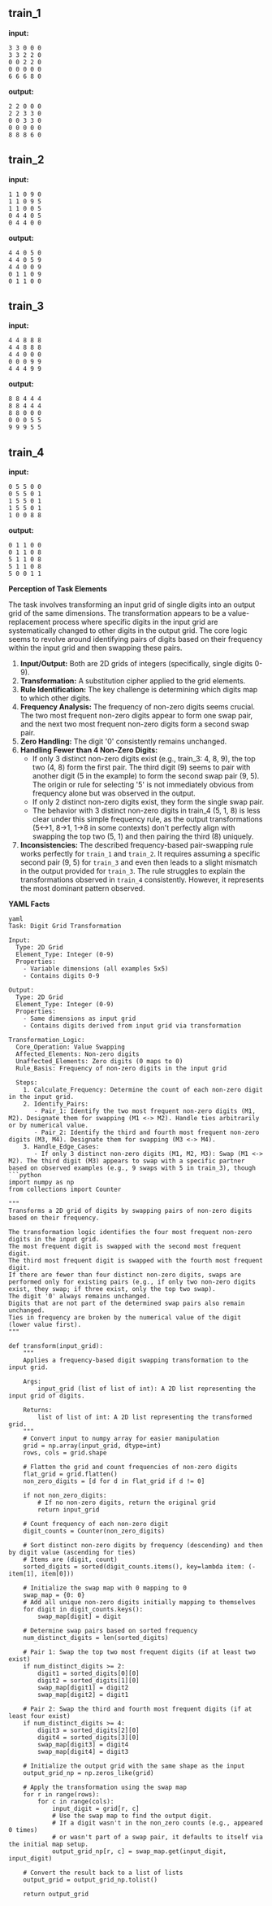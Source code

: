 
## train_1

**input:**
```
3 3 0 0 0
3 3 2 2 0
0 0 2 2 0
0 0 0 0 0
6 6 6 8 0
```


**output:**
```
2 2 0 0 0
2 2 3 3 0
0 0 3 3 0
0 0 0 0 0
8 8 8 6 0
```


## train_2

**input:**
```
1 1 0 9 0
1 1 0 9 5
1 1 0 0 5
0 4 4 0 5
0 4 4 0 0
```


**output:**
```
4 4 0 5 0
4 4 0 5 9
4 4 0 0 9
0 1 1 0 9
0 1 1 0 0
```


## train_3

**input:**
```
4 4 8 8 8
4 4 8 8 8
4 4 0 0 0
0 0 0 9 9
4 4 4 9 9
```


**output:**
```
8 8 4 4 4
8 8 4 4 4
8 8 0 0 0
0 0 0 5 5
9 9 9 5 5
```


## train_4

**input:**
```
0 5 5 0 0
0 5 5 0 1
1 5 5 0 1
1 5 5 0 1
1 0 0 8 8
```


**output:**
```
0 1 1 0 0
0 1 1 0 8
5 1 1 0 8
5 1 1 0 8
5 0 0 1 1
```

**Perception of Task Elements**

The task involves transforming an input grid of single digits into an output grid of the same dimensions. The transformation appears to be a value-replacement process where specific digits in the input grid are systematically changed to other digits in the output grid. The core logic seems to revolve around identifying pairs of digits based on their frequency within the input grid and then swapping these pairs.

1.  **Input/Output:** Both are 2D grids of integers (specifically, single digits 0-9).
2.  **Transformation:** A substitution cipher applied to the grid elements.
3.  **Rule Identification:** The key challenge is determining which digits map to which other digits.
4.  **Frequency Analysis:** The frequency of non-zero digits seems crucial. The two most frequent non-zero digits appear to form one swap pair, and the next two most frequent non-zero digits form a second swap pair.
5.  **Zero Handling:** The digit '0' consistently remains unchanged.
6.  **Handling Fewer than 4 Non-Zero Digits:**
    *   If only 3 distinct non-zero digits exist (e.g., train_3: 4, 8, 9), the top two (4, 8) form the first pair. The third digit (9) seems to pair with another digit (5 in the example) to form the second swap pair (9, 5). The origin or rule for selecting '5' is not immediately obvious from frequency alone but was observed in the output.
    *   If only 2 distinct non-zero digits exist, they form the single swap pair.
    *   The behavior with 3 distinct non-zero digits in train_4 (5, 1, 8) is less clear under this simple frequency rule, as the output transformations (5<->1, 8->1, 1->8 in some contexts) don't perfectly align with swapping the top two (5, 1) and then pairing the third (8) uniquely.
7.  **Inconsistencies:** The described frequency-based pair-swapping rule works perfectly for `train_1` and `train_2`. It requires assuming a specific second pair (9, 5) for `train_3` and even then leads to a slight mismatch in the output provided for `train_3`. The rule struggles to explain the transformations observed in `train_4` consistently. However, it represents the most dominant pattern observed.

**YAML Facts**

```
yaml
Task: Digit Grid Transformation

Input:
  Type: 2D Grid
  Element_Type: Integer (0-9)
  Properties:
    - Variable dimensions (all examples 5x5)
    - Contains digits 0-9

Output:
  Type: 2D Grid
  Element_Type: Integer (0-9)
  Properties:
    - Same dimensions as input grid
    - Contains digits derived from input grid via transformation

Transformation_Logic:
  Core_Operation: Value Swapping
  Affected_Elements: Non-zero digits
  Unaffected_Elements: Zero digits (0 maps to 0)
  Rule_Basis: Frequency of non-zero digits in the input grid

  Steps:
    1. Calculate_Frequency: Determine the count of each non-zero digit in the input grid.
    2. Identify_Pairs:
       - Pair_1: Identify the two most frequent non-zero digits (M1, M2). Designate them for swapping (M1 <-> M2). Handle ties arbitrarily or by numerical value.
       - Pair_2: Identify the third and fourth most frequent non-zero digits (M3, M4). Designate them for swapping (M3 <-> M4).
    3. Handle_Edge_Cases:
       - If only 3 distinct non-zero digits (M1, M2, M3): Swap (M1 <-> M2). The third digit (M3) appears to swap with a specific partner based on observed examples (e.g., 9 swaps with 5 in train_3), though
```python
import numpy as np
from collections import Counter

"""
Transforms a 2D grid of digits by swapping pairs of non-zero digits based on their frequency.

The transformation logic identifies the four most frequent non-zero digits in the input grid.
The most frequent digit is swapped with the second most frequent digit.
The third most frequent digit is swapped with the fourth most frequent digit.
If there are fewer than four distinct non-zero digits, swaps are performed only for existing pairs (e.g., if only two non-zero digits exist, they swap; if three exist, only the top two swap).
The digit '0' always remains unchanged.
Digits that are not part of the determined swap pairs also remain unchanged.
Ties in frequency are broken by the numerical value of the digit (lower value first).
"""

def transform(input_grid):
    """
    Applies a frequency-based digit swapping transformation to the input grid.

    Args:
        input_grid (list of list of int): A 2D list representing the input grid of digits.

    Returns:
        list of list of int: A 2D list representing the transformed grid.
    """
    # Convert input to numpy array for easier manipulation
    grid = np.array(input_grid, dtype=int)
    rows, cols = grid.shape

    # Flatten the grid and count frequencies of non-zero digits
    flat_grid = grid.flatten()
    non_zero_digits = [d for d in flat_grid if d != 0]
    
    if not non_zero_digits:
        # If no non-zero digits, return the original grid
        return input_grid

    # Count frequency of each non-zero digit
    digit_counts = Counter(non_zero_digits)

    # Sort distinct non-zero digits by frequency (descending) and then by digit value (ascending for ties)
    # Items are (digit, count)
    sorted_digits = sorted(digit_counts.items(), key=lambda item: (-item[1], item[0]))

    # Initialize the swap map with 0 mapping to 0
    swap_map = {0: 0}
    # Add all unique non-zero digits initially mapping to themselves
    for digit in digit_counts.keys():
        swap_map[digit] = digit

    # Determine swap pairs based on sorted frequency
    num_distinct_digits = len(sorted_digits)

    # Pair 1: Swap the top two most frequent digits (if at least two exist)
    if num_distinct_digits >= 2:
        digit1 = sorted_digits[0][0]
        digit2 = sorted_digits[1][0]
        swap_map[digit1] = digit2
        swap_map[digit2] = digit1

    # Pair 2: Swap the third and fourth most frequent digits (if at least four exist)
    if num_distinct_digits >= 4:
        digit3 = sorted_digits[2][0]
        digit4 = sorted_digits[3][0]
        swap_map[digit3] = digit4
        swap_map[digit4] = digit3

    # Initialize the output grid with the same shape as the input
    output_grid_np = np.zeros_like(grid)

    # Apply the transformation using the swap map
    for r in range(rows):
        for c in range(cols):
            input_digit = grid[r, c]
            # Use the swap map to find the output digit. 
            # If a digit wasn't in the non_zero counts (e.g., appeared 0 times)
            # or wasn't part of a swap pair, it defaults to itself via the initial map setup.
            output_grid_np[r, c] = swap_map.get(input_digit, input_digit) 

    # Convert the result back to a list of lists
    output_grid = output_grid_np.tolist()
    
    return output_grid

```
